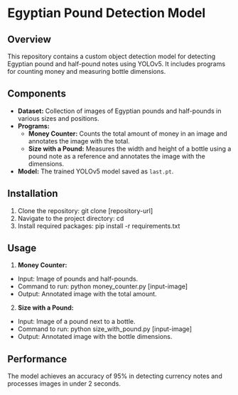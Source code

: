 # Egyptian Pound Detection Model

## Overview
This repository contains a custom object detection model for detecting Egyptian pound and half-pound notes using YOLOv5. It includes programs for counting money and measuring bottle dimensions.

## Components
- **Dataset:** Collection of images of Egyptian pounds and half-pounds in various sizes and positions.
- **Programs:**
  - **Money Counter:** Counts the total amount of money in an image and annotates the image with the total.
  - **Size with a Pound:** Measures the width and height of a bottle using a pound note as a reference and annotates the image with the dimensions.
- **Model:** The trained YOLOv5 model saved as `last.pt`.

## Installation
1. Clone the repository:
   git clone [repository-url]
2. Navigate to the project directory:
   cd
3. Install required packages:
   pip install -r requirements.txt
## Usage
1. **Money Counter:**
 - Input: Image of pounds and half-pounds.
 - Command to run:
      python money_counter.py [input-image]
 - Output: Annotated image with the total amount.
2. **Size with a Pound:**
 - Input: Image of a pound next to a bottle.
 - Command to run:
      python size_with_pound.py [input-image]
 - Output: Annotated image with the bottle dimensions.
## Performance
The model achieves an accuracy of 95% in detecting currency notes and processes images in under 2 seconds.
